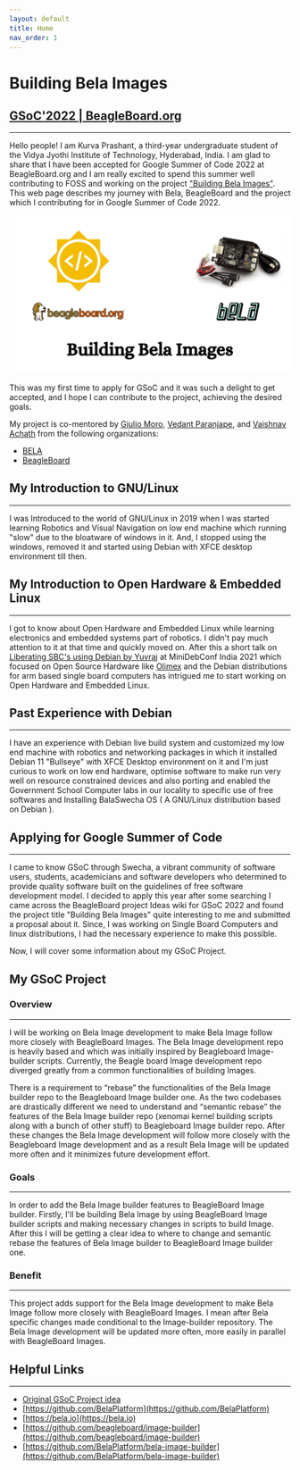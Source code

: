 ```yaml
---
layout: default
title: Home
nav_order: 1
---
```

# **Building Bela Images**
## [GSoC'2022 | BeagleBoard.org](https://summerofcode.withgoogle.com/programs/2022/organizations/beagleboardorg)
---

Hello people! I am Kurva Prashant, a third-year undergraduate student of the Vidya Jyothi Institute of Technology, Hyderabad, India. I am glad to share that I have been accepted for Google Summer of Code 2022 at BeagleBoard.org and I am really excited to spend this summer well contributing to FOSS and working on the project ["Building Bela Images"](https://summerofcode.withgoogle.com/programs/2022/projects/ykkMkxcR). This web page describes my journey with Bela, BeagleBoard and the project which I contributing for in Google Summer of Code 2022.

![intro](assets/images/photo6100226193669337986.jpg)

This was my first time to apply for GSoC and it was such a delight to get accepted, and I hope I can contribute to the project, achieving the desired goals.

My project is co-mentored by [Giulio Moro](https://it.linkedin.com/in/giulio-moro-a1324a42), [Vedant Paranjape](https://ve0x10.in/), and [Vaishnav Achath](https://www.linkedin.com/in/vaishnav-m-a-6736b442
) from the following organizations:
- [BELA](https://bela.io/)
- [BeagleBoard](https://beagleboard.org/)

## **My Introduction to GNU/Linux**
---
I was Introduced to the world of GNU/Linux in 2019 when I was started learning Robotics and Visual Navigation on low end machine which running "slow" due to the bloatware of windows in it. And, I stopped using the windows, removed it and started using Debian with XFCE desktop environment till then.

## **My Introduction to Open Hardware & Embedded Linux**
---
I got to know about Open Hardware and Embedded Linux while learning electronics and embedded systems part of robotics. I didn't pay much attention to it at that time and quickly moved on. After this a short talk on [Liberating SBC's using Debian by Yuvraj](https://youtu.be/3Y_hqQZEkvY) at MiniDebConf India 2021 which focused on Open Source Hardware like [Olimex](https://www.olimex.com/) and the Debian distributions for arm based single board computers has intrigued me to start working on Open Hardware and Embedded Linux.
## **Past Experience with Debian**
---
I have an experience with Debian live build system and customized my low end machine with robotics and networking packages in which it installed Debian 11 "Bullseye" with XFCE Desktop environment on it and I'm just curious to work on low end hardware, optimise software to make run very well on resource constrained devices and also porting and enabled the Government School Computer labs in our locality to specific use of free softwares and Installing BalaSwecha OS ( A GNU/Linux distribution based on Debian ).
## **Applying for Google Summer of Code**
---
I came to know  GSoC through Swecha, a vibrant community of software users, students, academicians and software developers who determined to provide quality software built on the guidelines of free software development model. I decided to apply this year after some searching I came across the BeagleBoard project Ideas wiki for GSoC 2022 and found the project title "Building Bela Images" quite interesting to me and submitted a proposal about it. Since, I was working on Single Board Computers and linux distributions, I had the necessary experience to make this possible.

Now, I will cover some information about my GSoC Project.
## **My GSoC Project**
### **Overview**
---
I will be working on Bela Image development to make Bela Image follow more closely with BeagleBoard Images. The Bela Image development repo is heavily based and which was initially inspired by Beagleboard Image-builder scripts. Currently, the Beagle board Image development repo diverged greatly from a common functionalities of building Images.

There is a requirement to “rebase” the functionalities of the Bela Image builder repo to the Beagleboard Image builder one. As the two codebases are drastically different we need to understand and “semantic rebase” the features of the Bela Image builder repo (xenomai kernel building scripts along with a bunch of other stuff) to Beagleboard Image builder repo. After these changes the Bela Image development will follow more closely with the Beagleboard Image development and as a result Bela Image will be updated more often and it minimizes future development effort.

### **Goals**
---
In order to add the Bela Image builder features to BeagleBoard Image builder. Firstly, I'll be  building Bela Image by using BeagleBoard Image builder scripts and making necessary changes in scripts to build Image. After this I will be getting a clear idea to where to change and semantic rebase the features of Bela Image builder to BeagleBoard Image builder one.
### **Benefit** 
---
This project adds support for the Bela Image development to make Bela Image follow more closely with BeagleBoard Images. I mean after Bela specific changes made conditional to the Image-builder repository. The Bela Image development will be updated more often, more easily in parallel with BeagleBoard Images.

## **Helpful Links**
---
- [Original GSoC Project idea](https://elinux.org/BeagleBoard/GSoC/Ideas-2022)
- [https://github.com/BelaPlatform](https://github.com/BelaPlatform)
- [https://bela.io](https://bela.io)
- [https://github.com/beagleboard/image-builder](https://github.com/beagleboard/image-builder)
- [https://github.com/BelaPlatform/bela-image-builder](https://github.com/BelaPlatform/bela-image-builder)
